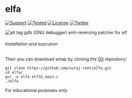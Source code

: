 # elfa

[![Support](https://img.shields.io/badge/support-elf--x86-brightgreen.svg)](https://en.wikipedia.org/wiki/Executable_and_Linkable_Format)
[![Tested](https://img.shields.io/badge/Tested--on-Ubuntu,Kali-2C3539.svg)](https://en.wikipedia.org/wiki/Linux_distribution)
[![License](https://img.shields.io/badge/License-GNU--GPLv3-yellow.svg)](https://www.gnu.org/licenses/gpl-3.0.en.html)
[![Twitter](https://img.shields.io/badge/twitter-%40r00tx55-0099e5.svg)](https://twitter.com/r00tx55)

![alt tag](https://s11.postimg.org/swnpjh4ur/elfa.png)
gdb (GNU debugger) anti-reversing patcher for elf

###### Installation and execution
Then you can download smap by cloning the [Git](https://github.com/suraj-root/elfa/) repository:

    git clone https://github.com/suraj-root/elfa.git
    cd elfa/
    gcc -o elfa elf32_main.c
    ./elfa
    
For educational purposes only.
